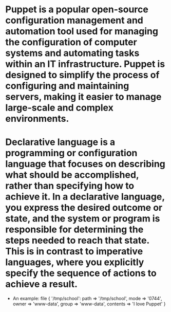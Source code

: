# Puppet is a popular open-source configuration management and automation tool used for managing the configuration of computer systems and automating tasks within an IT infrastructure. Puppet is designed to simplify the process of configuring and maintaining servers, making it easier to manage large-scale and complex environments.

# Declarative language is a programming or configuration language that focuses on describing what should be accomplished, rather than specifying how to achieve it. In a declarative language, you express the desired outcome or state, and the system or program is responsible for determining the steps needed to reach that state. This is in contrast to imperative languages, where you explicitly specify the sequence of actions to achieve a result.

* An example:
file { '/tmp/school':
path => '/tmp/school',
mode => '0744',
owner => 'www-data',
group => 'www-data',
contents => 'I love Puppet'
}
